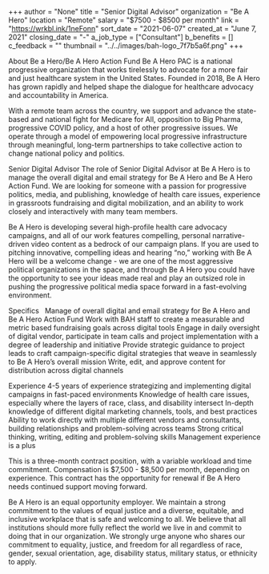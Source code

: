 +++
author = "None"
title = "Senior Digital Advisor"
organization = "Be A Hero"
location = "Remote"
salary = "$7500 - $8500 per month"
link = "https://wrkbl.ink/1neFonn"
sort_date = "2021-06-07"
created_at = "June 7, 2021"
closing_date = "-"
a_job_type = ["Consultant"]
b_benefits = []
c_feedback = ""
thumbnail = "../../images/bah-logo_7f7b5a6f.png"
+++

About Be a Hero/Be A Hero Action Fund 
Be A Hero PAC is a national progressive organization that works tirelessly to advocate for a more fair and just healthcare system in the United States. Founded in 2018, Be A Hero has grown rapidly and helped shape the dialogue for healthcare advocacy and accountability in America. 

With a remote team across the country, we support and advance the state-based and national fight for Medicare for All, opposition to Big Pharma, progressive COVID policy, and a host of other progressive issues. We operate through a model of empowering local progressive infrastructure through meaningful, long-term partnerships to take collective action to change national policy and politics. 

Senior Digital Advisor 
The role of Senior Digital Advisor at Be A Hero is to manage the overall digital and email strategy for Be A Hero and Be A Hero Action Fund. We are looking for someone with a passion for progressive politics, media, and publishing, knowledge of health care issues, experience in grassroots fundraising and digital mobilization, and an ability to work closely and interactively with many team members. 

Be A Hero is developing several high-profile health care advocacy campaigns, and all of our work features compelling, personal narrative-driven video content as a bedrock of our campaign plans. If you are used to pitching innovative, compelling ideas and hearing “no,” working with Be A Hero will be a welcome change - we are one of the most aggressive political organizations in the space, and through Be A Hero you could have the opportunity to see your ideas made real and play an outsized role in pushing the progressive political media space forward in a fast-evolving environment. 

Specifics  
Manage of overall digital and email strategy for Be A Hero and Be A Hero Action Fund
Work with BAH staff to create a measurable and metric based fundraising goals across digital tools 
Engage in daily oversight of digital vendor, participate in team calls and project implementation with a degree of leadership and initiative
Provide strategic guidance to project leads to craft campaign-specific digital strategies that weave in seamlessly to Be A Hero’s overall mission 
Write, edit, and approve content for distribution across digital channels

Experience 
4-5 years of experience strategizing and implementing digital campaigns in fast-paced environments 
Knowledge of health care issues, especially where the layers of race, class, and disability intersect 
In-depth knowledge of different digital marketing channels, tools, and best practices
Ability to work directly with multiple different vendors and consultants, building relationships and problem-solving across teams
Strong critical thinking, writing, editing and problem-solving skills
Management experience is a plus

This is a three-month contract position, with a variable workload and time commitment. Compensation is $7,500 - $8,500 per month, depending on experience. This contract has the opportunity for renewal if Be A Hero needs continued support moving forward. 

Be A Hero is an equal opportunity employer. We maintain a strong commitment to the values of equal justice and a diverse, equitable, and inclusive workplace that is safe and welcoming to all. We believe that all institutions should more fully reflect the world we live in and commit to doing that in our organization. We strongly urge anyone who shares our commitment to equality, justice, and freedom for all regardless of race, gender, sexual orientation, age, disability status, military status, or ethnicity to apply.